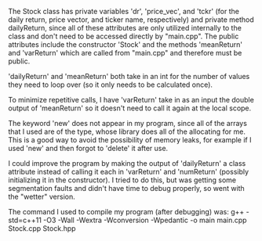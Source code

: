The Stock class has private variables 'dr', 'price_vec', and 'tckr' (for the daily return, price
vector, and ticker name, respectively) and private method dailyReturn, since all of these
attributes are only utilized internally to the class and don't need to be accessed directly by
"main.cpp". The public attributes include the constructor 'Stock' and the methods
'meanReturn' and 'varReturn' which are called from "main.cpp" and therefore must be
public.

'dailyReturn' and 'meanReturn' both take in an int for the number of values they need to
loop over (so it only needs to be calculated once).

To minimize repetitive calls, I have 'varReturn' take in as an input the double output of 
'meanReturn' so it doesn't need to call it again at the local scope.

The keyword 'new' does not appear in my  program, since all of the arrays that I used are 
of the <vector> type, whose library does all of the allocating for me. This is a good way to
avoid the possibility of memory leaks, for example if I used 'new' and then forgot to 'delete'
it after use.

I could improve the program by making the output of 'dailyReturn' a class attribute instead 
of calling it each in 'varReturn' and 'numReturn' (possibly initializing it in the constructor). I 
tried to do this, but was getting some segmentation faults and didn't have time to debug 
properly, so went with the "wetter" version.

The command I used to compile my program (after debugging) was:
g++ -std=c++11 -O3 -Wall -Wextra -Wconversion -Wpedantic -o main main.cpp Stock.cpp Stock.hpp
